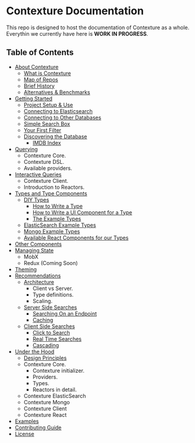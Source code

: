 ﻿# Contexture Documentation

This repo is designed to host the documentation of Contexture as a
whole. Everythin we currently have here is **WORK IN PROGRESS**.

## Table of Contents

- [About Contexture]()
  - [What is Contexture]()
  - [Map of Repos]()
  - [Brief History]()
  - [Alternatives & Benchmarks]()
- [Getting Started]()
  - [Project Setup & Use]()
  - [Connecting to Elasticsearch]()
  - [Connecting to Other Databases]()
  - [Simple Search Box]()
  - [Your First Filter]()
  - [Discovering the Database]()
    - [IMDB Index]()
- [Querying]()
  - Contexture Core.
  - Contexture DSL.
  - Available providers.
- [Interactive Queries]()
  - Contexture Client.
  - Introduction to Reactors.
- [Types and Type Components](types/index.md)
  - [DIY Types](types/diy-types.md)
    - [How to Write a Type](types/diy-types.md#how-to-wite-a-type)
    - [How to Write a UI Component for a Type](types/diy-types.md#how-to-write-a-ui-component-for-a-type)
    - [The Example Types](types/diy-types.md#the-example-types)
  - [ElasticSearch Example Types]()
  - [Mongo Example Types]()
  - [Available React Components for our Types]()
- [Other Components]()
- [Managing State]()
  - MobX
  - Redux (Coming Soon)
- [Theming]()
- [Recommendations]()
  - [Architecture]()
    - Client vs Server.
    - Type definitions.
    - Scaling.
  - [Server Side Searches]()
    - [Searching On an Endpoint]()
    - [Caching]()
  - [Client Side Searches]()
    - [Click to Search]()
    - [Real Time Searches]()
    - [Cascading]()
- [Under the Hood]()
  - [Design Principles]()
  - Contexture Core.
    - Contexture initializer.
    - Providers.
    - Types.
    - Reactors in detail.
  - Contexture ElasticSearch
  - Contexture Mongo
  - Contexture Client
  - Contexture React
- [Examples]()
- [Contributing Guide]()
- [License]()

